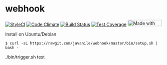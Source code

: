 # webhook

[![StyleCI](https://styleci.io/repos/103394153/shield?branch=master)](https://styleci.io/repos/103394153)
[![Code Climate](https://codeclimate.com/github/javanile-bot/webhook/badges/gpa.svg)](https://codeclimate.com/github/javanile-bot/webhook)
[![Build Status](https://travis-ci.org/javanile-bot/moldable.svg?branch=master)](https://travis-ci.org/javanile-bot/moldable)
[![Test Coverage](https://codeclimate.com/github/javanile-bot/webhook/badges/coverage.svg)](https://codeclimate.com/github/javanile-bot/webhook/coverage)
<a href="https://bulma.io" target="_blank"><img src="https://bulma.io/images/made-with-bulma.png" alt="Made with Bulma" width="108" height="20"></a>

Install on Ubuntu/Debian

```
$ curl -sL https://rawgit.com/javanile/webhook/master/bin/setup.sh | bash -
```

./bin/trigger.sh test
